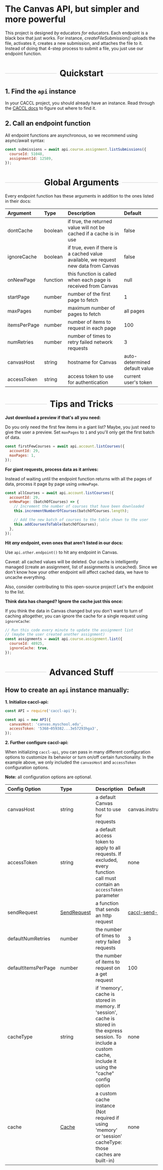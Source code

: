 # The Canvas API, but simpler and more powerful

This project is designed _by_ educators _for_ educators. Each endpoint is a black box that just works. For instance, _createFileSubmission()_ uploads the file, activates it, creates a new submission, and attaches the file to it. Instead of doing that 4-step process to submit a file, you just use our endpoint function.

<h1 style="display: flex; align-items: center;">
  <div style="flex-grow: 1; height: 1px; background: #ccc; margin-right: 10px;">
  </div>
  <div>
    Quickstart
  </div>
  <div style="flex-grow: 1; height: 1px; background: #ccc; margin-left: 10px;">
  </div>
</h1>

## 1. Find the `api` instance

In your CACCL project, you should already have an instance. Read through the [CACCL docs](http://bit.ly/caccl) to figure out where to find it.

## 2. Call an endpoint function

All endpoint functions are asynchronous, so we recommend using async/await syntax:

```js
const submissions = await api.course.assignment.listSubmissions({
  courseId: 51048,
  assignmentId: 12589,
});
```

<h1 style="display: flex; align-items: center;">
  <div style="flex-grow: 1; height: 1px; background: #ccc; margin-right: 10px;">
  </div>
  <div>
    Global Arguments
  </div>
  <div style="flex-grow: 1; height: 1px; background: #ccc; margin-left: 10px;">
  </div>
</h1>

Every endpoint function has these arguments in addition to the ones listed in their docs:

Argument | Type | Description | Default
:--- | :--- | :--- | :---
dontCache | boolean | if true, the returned value will not be cached if a cache is in use | false
ignoreCache | boolean | if true, even if there is a cached value available, we request new data from Canvas | false
onNewPage | function | this function is called when each page is received from Canvas | null
startPage | number | number of the first page to fetch | 1
maxPages | number | maximum number of pages to fetch | all pages
itemsPerPage | number | number of items to request in each page | 100
numRetries | number | number of times to retry failed network requests | 3
canvasHost | string | hostname for Canvas | auto-determined default value
accessToken | string | access token to use for authentication | current user's token

<h1 style="display: flex; align-items: center;">
  <div style="flex-grow: 1; height: 1px; background: #ccc; margin-right: 10px;">
  </div>
  <div>
    Tips and Tricks
  </div>
  <div style="flex-grow: 1; height: 1px; background: #ccc; margin-left: 10px;">
  </div>
</h1>

**Just download a preview if that's all you need:**

Do you only need the first few items in a giant list? Maybe, you just need to give the user a preview. Set `maxPages` to `1` and you'll only get the first batch of data.

```js
const firstFewCourses = await api.account.listCourses({
  accountId: 29,
  maxPages: 1,
});
```

**For giant requests, process data as it arrives:**

Instead of waiting until the endpoint function returns with all the pages of data, process it page by page using `onNewPage`.

```js
const allCourses = await api.account.listCourses({
  accountId: 29,
  onNewPage: (batchOfCourses) => {
    // Increment the number of courses that have been downloaded
    this.incrementNumberOfCourses(batchOfCourses.length);

    // Add the new batch of courses to the table shown to the user
    this.addCoursesToTable(batchOfCourses);
  },
});
```

**Hit _any_ endpoint, even ones that aren't listed in our docs:**

Use `api.other.endpoint()` to hit any endpoint in Canvas.

Caveat: all cached values will be deleted. Our cache is intelligently managed (create an assignment, list of assignments is uncached). Since we don't know how your other endpoint will affect cached data, we have to uncache everything.

Also, consider contributing to this open-source project! Let's the endpoint to the list.

**Think data has changed? Ignore the cache just this once:**

If you think the data in Canvas changed but you don't want to turn of caching altogether, you can ignore the cache for a single request using `ignoreCache`:

```js
// Run this code every minute to update the assignment list
// (maybe the user created another assignment)
const assignments = await api.course.assignment.list({
  courseId: 48925,
  ignoreCache: true,
});
```

<h1 style="display: flex; align-items: center;">
  <div style="flex-grow: 1; height: 1px; background: #ccc; margin-right: 10px;">
  </div>
  <div>
    Advanced Stuff
  </div>
  <div style="flex-grow: 1; height: 1px; background: #ccc; margin-left: 10px;">
  </div>
</h1>

## How to create an `api` instance manually:

**1. Initialize caccl-api:**

```js
const API = require('caccl-api');

const api = new API({
  canvasHost: 'canvas.myschool.edu',
  accessToken: '5368~059382...3e57293hga3',
});
```

**2. Further configure caccl-api:**

When initializing `caccl-api`, you can pass in many different configuration options to customize its behavior or turn on/off certain functionality. In the example above, we only included the `canvasHost` and `accessToken` configuration options.

**Note:** all configuration options are optional.

Config Option | Type | Description | Default
:--- | :--- | :--- | :---
canvasHost | string | a default Canvas host to use for requests | canvas.instructure.com
accessToken | string | a default access token to apply to all requests. If excluded, every function call must contain an `accessToken` parameter | none
sendRequest | [SendRequest](https://github.com/harvard-edtech/caccl-send-request) | a function that sends an http request | [caccl-send-request](https://github.com/harvard-edtech/caccl-send-request)
defaultNumRetries | number | the number of times to retry failed requests | 3
defaultItemsPerPage | number | the number of items to request on a get request | 100
cacheType | string | if 'memory', cache is stored in memory. If 'session', cache is stored in the express session. To include a custom cache, include it using the "cache" config option | none
cache | [Cache](https://github.com/harvard-edtech/caccl-api/blob/master/contributor-docs/Cache.md) | a custom cache instance (Not required if using 'memory' or 'session' cacheType: those caches are built-in) | none